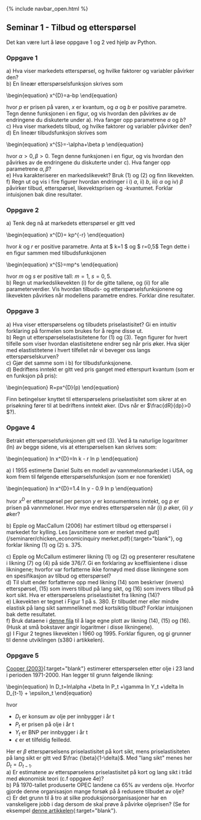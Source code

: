 {% include navbar_open.html %}

## Seminar 1 - Tilbud og etterspørsel   

Det kan være lurt å løse oppgave 1 og 2 ved hjelp av Python.   

### Oppgave 1   

a) Hva viser markedets etterspørsel, og hvilke faktorer og variabler påvirker den?   
b) En lineær etterspørselsfunksjon skrives som 

\begin{equation}
   x^{D}=a-bp
\end{equation}


hvor _p_ er prisen på varen, _x_ er kvantum, og _a_ og _b_ er positive parametre.
Tegn denne funksjonen i en figur, og vis hvordan den påvirkes av de endringene du diskuterte under a). Hva fanger opp parametrene _a_ og _b_?   
c)  Hva viser markedets tilbud, og hvilke faktorer og variabler påvirker den?   
d) En lineær tilbudsfunksjon skrives som 

\begin{equation}
   x^{S}=-\alpha+\beta p
\end{equation}

hvor $\alpha>0, \beta>0$.
Tegn denne funksjonen i en figur, og vis hvordan den påvirkes av de endringene du diskuterte under c). Hva fanger opp parametrene $\alpha, \beta$?   
e) Hva karakteriserer en markedslikevekt? Bruk (1) og (2) og finn likevekten.  
f) Regn ut og vis i fire figurer hvordan endringer i i) _a_, ii) _b_, iii) $\alpha$ og iv) $\beta$ påvirker tilbud, etterspørsel, likevektsprisen og -kvantumet. Forklar intuisjonen bak dine resultater.      


### Oppgave 2   

a) Tenk deg nå at markedets etterspørsel er gitt ved 

\begin{equation}
   x^{D}= kp^{-r}
\end{equation}

hvor _k_ og _r_ er positive parametre. Anta at $ k=1 $ og $ r=0,5$
Tegn dette i en figur sammen med tilbudsfunksjonen 

\begin{equation}
   x^{S}=mp^s
\end{equation}

hvor _m_ og _s_ er positive tall: $m=1$, $s=0,5$.   
b) Regn ut markedslikevekten (i) for de gitte tallene, og (ii) for alle parameterverdier. Vis hvordan tilbuds- og etterspørselsfunksjonene og likevekten påvirkes når modellens parametre endres. Forklar dine resultater.   

### Oppgave 3   
a) Hva viser etterspørselens og tilbudets priselastisitet? Gi en intuitiv forklaring på formelen som brukes for å regne disse ut.   
b) Regn ut etterspørselselastisitetene for (1) og (3).
Tegn figurer for hvert tilfelle som viser hvordan elastisitetene endrer seg når pris øker. Hva skjer med elastistitetene i hvert tilfellet når vi beveger oss langs etterspørselskurven?    
c) Gjør det samme som i b) for tilbudsfunksjonene.   
d) Bedriftens inntekt er gitt ved pris ganget med etterspurt kvantum (som er en funksjon på pris):

\begin{equation}
   R=px^{D}(p)
\end{equation}

Finn betingelser knyttet til etterspørselens priselastisitet som sikrer at en prisøkning fører til at bedriftens inntekt øker. (Dvs når er $\frac{dR}{dp}\>0 $?).   

### Opgave 4

Betrakt etterspørselsfunksjonen gitt ved (3). Ved å ta naturlige logaritmer (ln) av begge sidene, vis at etterspørselsen kan skrives som:

\begin{equation}
   ln x^{D}=ln k - r ln p
\end{equation}

a) I 1955 estimerte Daniel Suits en modell av vannmelonmarkedet i USA, og kom frem til følgende etterspørselsfunksjon (som er noe forenklet)

\begin{equation}
   ln x^{D}=1.4 ln y - 0.9 ln p
\end{equation}

hvor $x^D$ er etterspørsel per person $y$ er konsumentens inntekt, og $p$ er prisen på vannmeloner. Hvor mye endres etterspørselen når (i) $p$ øker, (ii) $y$ øker?   

b) Epple og MacCallum (2006) har estimert tilbud og etterspørsel i markedet for kylling. Les [avsnittene som er merket med gult](/seminarer/chicken_economicinquiry merket.pdf){:target="blank"}, og forklar likning (1) og (2) s. 375.

c) Epple og McCallum estimerer likning (1) og (2) og presenterer resultatene i likning (7) og (4) på side 376/7. Gi en forklaring av koeffisientene i disse likningene; hvorfor var forfatterne ikke fornøyd med disse likningene som en spesifikasjon av tilbud og etterspørsel?   
d) Til slutt ender forfatterne opp med likning (14) som beskriver (invers) etterspørsel, (15) som invers tilbud på lang sikt, og (16) som invers tilbud på kort sikt. Hva er etterspørselens priselastisitet fra likning (14)?   
e) Likevekten er tegnet i Figur 1 på s. 380. Er tilbudet mer eller mindre elastisk på lang sikt sammneliknet med kortsiktig tilbud? Forklar intuisjonen bak dette resultatet.   
f) Bruk dataene i [denne fila](/seminarer/chickendata.csv) til å lage egne plott av likning (14), (15) og (16). (Husk at små bokstaver angir logaritmer i disse likningene).      
g) I Figur 2 tegnes likevekten i 1960 og 1995. Forklar figuren, og gi grunner til denne utviklingen (s380 i artikkelen).   

### Oppgave 5   

[Cooper (2003)](/seminarer/Cooper.2003.OPECReview.PriceElasticityofDemandforCrudeOil.pdf){:target="blank"} estimerer etterspørselen etter olje i 23 land i perioden 1971-2000. Han legger til grunn følgende likning:

\begin{equation}
   ln D_t=ln\alpha +\beta ln P_t +\gamma ln Y_t +\delta ln D_{t-1} + \epsilon_t
\end{equation}

hvor
- $D_t$ er konsum av olje per innbygger i år t
- $P_t$ er prisen på olje i år t
- $Y_t$ er BNP per innbygger i år t
- $\epsilon$  er et tilfeldig feilledd.

Her er $\beta$ etterspørselsens priselastisitet på kort sikt, mens priselastisiteten på lang sikt er gitt ved $\frac {\beta}{1-\delta}$. Med "lang sikt" menes her $D_t=D_{t-1}$.   
a) Er estimatene av etterspørselens priselastisitet på kort og lang sikt i tråd med økonomisk teori (c.f oppgave 4e)?    
b) På 1970-tallet produserte OPEC landene ca 65% av verdens olje. Hvorfor gjorde denne organisasjon mange forsøk på å redusere tilbudet av olje?   
c) Er det grunn til å tro at silke produksjonsorganisasjoner har en vanskeligere jobb i dag dersom de skal prøve å påvirke oljeprisen? (Se for eksempel [denne artikkelen](https://www.dn.no/olje/oljemarkedet/opec/olje-og-gass/oljeprisen-falt-etter-opec-enighet-om-a-ga-videre-med-produksjonsokning-men-henter-seg-inn-igjen/2-1-1111584){:target="blank"}.


